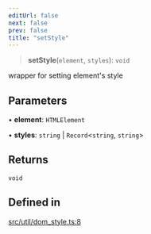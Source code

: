 ```yaml
---
editUrl: false
next: false
prev: false
title: "setStyle"
---
```


> **setStyle**(`element`, `styles`): `void`

wrapper for setting element's style

## Parameters

• **element**: `HTMLElement`

• **styles**: `string` \| `Record`\<`string`, `string`\>

## Returns

`void`

## Defined in

[src/util/dom\_style.ts:8](https://github.com/fabricjs/fabric.js/blob/c093e29e73123dafcfa091ff4d5e04e690bb796e/src/util/dom_style.ts#L8)
